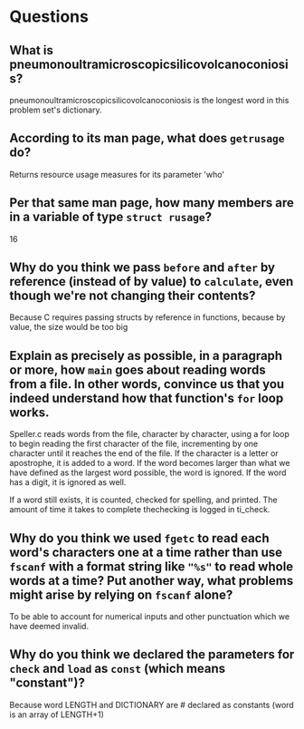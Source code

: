 # Questions

## What is pneumonoultramicroscopicsilicovolcanoconiosis?

pneumonoultramicroscopicsilicovolcanoconiosis is the longest word in this problem set's dictionary.

## According to its man page, what does `getrusage` do?

Returns resource usage measures for its parameter 'who'

## Per that same man page, how many members are in a variable of type `struct rusage`?

16

## Why do you think we pass `before` and `after` by reference (instead of by value) to `calculate`, even though we're not changing their contents?

Because C requires passing structs by reference in functions, because by value, the size would be too big

## Explain as precisely as possible, in a paragraph or more, how `main` goes about reading words from a file. In other words, convince us that you indeed understand how that function's `for` loop works.

Speller.c reads words from the file, character by character, using a for loop to begin reading the first character of
the file, incrementing by one character until it reaches the end of the file. If the character is a letter or apostrophe,
it is added to a word. If the word becomes larger than what we have defined as the largest word possible, the word is
ignored. If the word has a digit, it is ignored as well.

If a word still exists, it is counted, checked for spelling, and printed. The amount of time it takes to complete
thechecking is logged in ti_check.
## Why do you think we used `fgetc` to read each word's characters one at a time rather than use `fscanf` with a format string like `"%s"` to read whole words at a time? Put another way, what problems might arise by relying on `fscanf` alone?

To be able to account for numerical inputs and other punctuation which we have deemed invalid.

## Why do you think we declared the parameters for `check` and `load` as `const` (which means "constant")?

Because word LENGTH and DICTIONARY are # declared as constants (word is an array of LENGTH+1)
